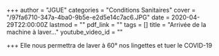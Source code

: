 +++
author = "JGUE"
categories = "Conditions Sanitaires"
cover = "/97fa6710-347a-4ba0-9b5e-e2d5e14c7ac6.JPG"
date = 2020-04-29T22:00:00Z
lastmod = ""
pdf_link = ""
tags = []
title = "Arrivée de la machine à laver..."
youtube_video_id = ""

+++
Elle nous permettra de laver à 60° nos lingettes et tuer le COVID-19